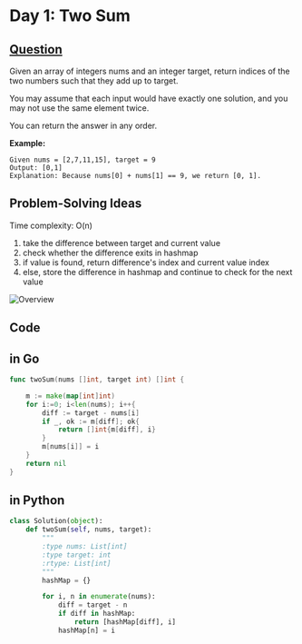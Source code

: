 # Day 1: Two Sum

## [Question](https://leetcode.com/problems/two-sum/description/)
Given an array of integers nums and an integer target, return indices of the two numbers such that they add up to target.

You may assume that each input would have exactly one solution, and you may not use the same element twice.

You can return the answer in any order.

**Example:**

```
Given nums = [2,7,11,15], target = 9
Output: [0,1]
Explanation: Because nums[0] + nums[1] == 9, we return [0, 1].

```

## Problem-Solving Ideas
Time complexity: O(n)

1. take the difference between target and current value
2. check whether the difference exits in hashmap
3. if value is found, return difference's index and current value index
4. else, store the difference in hashmap and continue to check for the next value

![Overview]()


## Code
## in Go 

``` Go
func twoSum(nums []int, target int) []int {

    m := make(map[int]int)
    for i:=0; i<len(nums); i++{
        diff := target - nums[i]
        if _, ok := m[diff]; ok{
            return []int{m[diff], i}
        }
        m[nums[i]] = i
    }
    return nil
}

```

## in Python

``` python
class Solution(object):
    def twoSum(self, nums, target):
        """
        :type nums: List[int]
        :type target: int
        :rtype: List[int]
        """
        hashMap = {}

        for i, n in enumerate(nums):
            diff = target - n
            if diff in hashMap:
                return [hashMap[diff], i]
            hashMap[n] = i

```